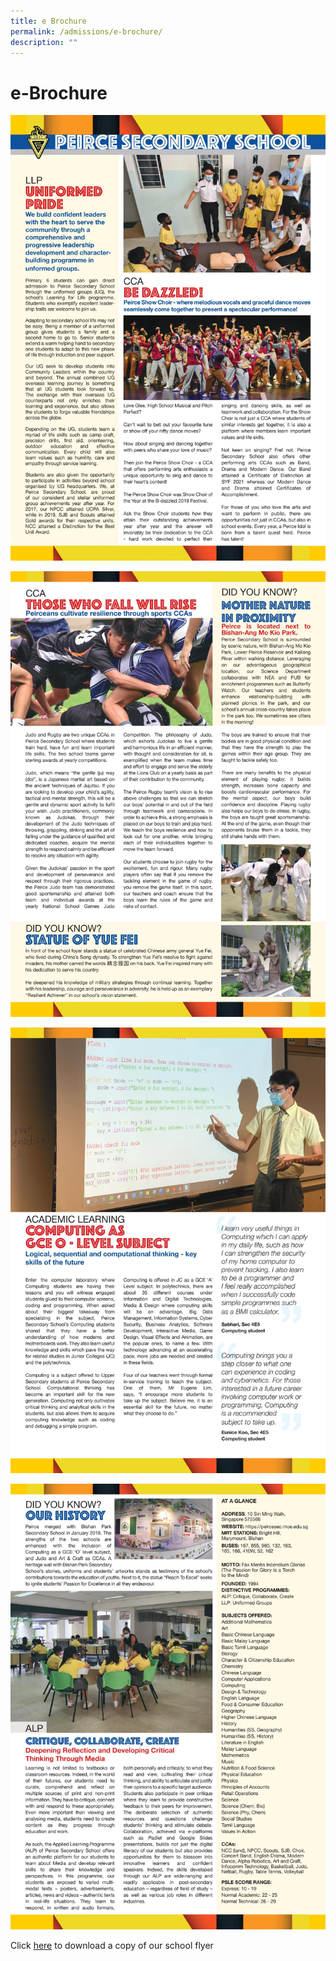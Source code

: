 ```yaml
---
title: e Brochure
permalink: /admissions/e-brochure/
description: ""
---
```

# **e-Brochure**

![](/images/0001-1-scaled.jpg)

![](/images/0002-1-scaled.jpg)

![](/images/0003-1-scaled.jpg)

![](/images/0004-1-scaled.jpg)

Click [here](/files/Peirce_Flyer_proof-4_13-May.pdf)  to download a copy of our school flyer

